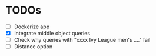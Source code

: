 # TODOs

* [ ] Dockerize app
* [x] Integrate middle object queries
* [ ] Check why queries with "xxxx Ivy League men's ...." fail
* [ ] Distance option